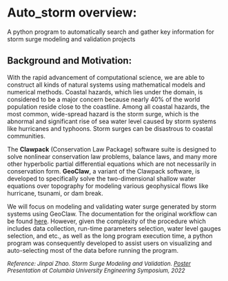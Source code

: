 # Auto_storm overview:
A python program to automatically search and gather key information for storm surge modeling and validation projects


## Background and Motivation:
With the rapid advancement of computational science, we are able to construct all kinds of natural systems using mathematical models and numerical methods. Coastal hazards, which lies under the domain, is considered to be a major concern because nearly 40% of the world population reside close to the coastline. Among all coastal hazards, the most common, wide-spread hazard is the storm surge, which is the abnormal and significant rise of sea water level caused by storm systems like hurricanes and typhoons. Storm surges can be disastrous to coastal communities.

The **Clawpack** (Conservation Law Package) software suite is designed to solve nonlinear conservation law problems, balance laws, and many more other hyperbolic partial differential equations which are not necessarily in conservation form. **GeoClaw**, a variant of the Clawpack software, is developed to specifically solve the two-dimensional shallow water equations over topography for modeling various geophysical flows like hurricane, tsunami, or dam break. 

We will focus on modeling and validating water surge generated by storm systems using GeoClaw. The documentation for the original workflow can be found [here](https://github.com/mandli/surge-examples/tree/master/storm_setup). However, given the complexity of the procedure which includes data collection, run-time parameters selection, water level gauges selection, and etc., as well as the long program execution time, a python program was consequently developed to assist users on visualizing and auto-selecting most of the data before running the program. 

<font size="2">*Reference: Jinpai Zhao. Storm Surge Modeling and Validation. [Poster](https://github.com/MaxPaiPai/Research-Symposium-22/blob/main/Poster_Jinpai%20(Max)%20Zhao.pdf) Presentation at Columbia University Engineering Symposium, 2022*</font>


